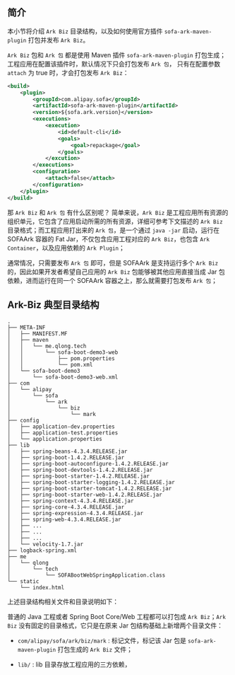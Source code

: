 ## 简介
本小节将介绍 `Ark Biz` 目录结构，以及如何使用官方插件 `sofa-ark-maven-plugin` 打包并发布 `Ark Biz`。

`Ark Biz` 包和 `Ark 包` 都是使用 Maven 插件 `sofa-ark-maven-plugin` 打包生成；工程应用在配置该插件时，默认情况下只会打包发布 `Ark 包`， 只有在配置参数 `attach` 为 true 时，才会打包发布 `Ark Biz`：

```xml
<build>
    <plugin>
        <groupId>com.alipay.sofa</groupId>
        <artifactId>sofa-ark-maven-plugin</artifactId>
        <version>${sofa.ark.version}</version>
        <executions>
            <execution>
                <id>default-cli</id>
                <goals>
                    <goal>repackage</goal>
                </goals>
            </excution>
        </executions>
        <configuration>
            <attach>false</attach>
        </configuration>
    </plugin>
</build>
```

那 `Ark Biz` 和 `Ark 包` 有什么区别呢？ 简单来说，`Ark Biz` 是工程应用所有资源的组织单元，它包含了应用启动所需的所有资源，详细可参考下文描述的 `Ark Biz` 目录格式；而工程应用打出来的 `Ark 包`，是一个通过 `java -jar` 启动，运行在 SOFAArk 容器的 Fat Jar，不仅包含应用工程对应的 `Ark Biz`，也包含 `Ark Container`，以及应用依赖的 `Ark Plugin`；

通常情况，只需要发布 `Ark 包` 即可，但是 SOFAArk 是支持运行多个 `Ark Biz`的，因此如果开发者希望自己应用的 `Ark Biz` 包能够被其他应用直接当成 Jar 包依赖，进而运行在同一个 SOFAArk 容器之上，那么就需要打包发布 `Ark 包`；


## Ark-Biz 典型目录结构

```text
.
├── META-INF
│   ├── MANIFEST.MF
│   ├── maven
│   │   └── me.qlong.tech
│   │       └── sofa-boot-demo3-web
│   │           ├── pom.properties
│   │           └── pom.xml
│   └── sofa-boot-demo3
│       └── sofa-boot-demo3-web.xml
├── com
│   └── alipay
│       └── sofa
│           └── ark
│               └── biz
│                   └── mark
├── config
│   ├── application-dev.properties
│   ├── application-test.properties
│   └── application.properties
├── lib
│   ├── spring-beans-4.3.4.RELEASE.jar
│   ├── spring-boot-1.4.2.RELEASE.jar
│   ├── spring-boot-autoconfigure-1.4.2.RELEASE.jar
│   ├── spring-boot-devtools-1.4.2.RELEASE.jar
│   ├── spring-boot-starter-1.4.2.RELEASE.jar
│   ├── spring-boot-starter-logging-1.4.2.RELEASE.jar
│   ├── spring-boot-starter-tomcat-1.4.2.RELEASE.jar
│   ├── spring-boot-starter-web-1.4.2.RELEASE.jar
│   ├── spring-context-4.3.4.RELEASE.jar
│   ├── spring-core-4.3.4.RELEASE.jar
│   ├── spring-expression-4.3.4.RELEASE.jar
│   ├── spring-web-4.3.4.RELEASE.jar
│   ├── ...
│   ├── ...
│   ├── ...
│   └── velocity-1.7.jar
├── logback-spring.xml
├── me
│   └── qlong
│       └── tech
│           └── SOFABootWebSpringApplication.class
└── static
    └── index.html
```

上述目录结构相关文件和目录说明如下：

普通的 Java 工程或者 Spring Boot Core/Web 工程都可以打包成 `Ark Biz`；`Ark Biz` 没有固定的目录格式，它只是在原来 Jar 包结构基础上新增两个目录文件：

* `com/alipay/sofa/ark/biz/mark` : 标记文件，标记该 Jar 包是 `sofa-ark-maven-plugin` 打包生成的 `Ark Biz` 文件；

* `lib/` : lib 目录存放工程应用的三方依赖，